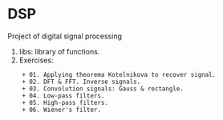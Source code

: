 # DSP
Project of digital signal processing

1. libs: library of functions.
2. Exercises:
```
    + 01. Applying theorema Kotelnikova to recover signal.
    + 02. DFT & FFT. Inverse signals.
    + 03. Convolution signals: Gauss & rectangle.
    + 04. Low-pass filters.
    + 05. High-pass filters.
    + 06. Wiener's filter.
```